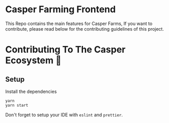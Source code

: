 # Casper Farming Frontend

This Repo contains the main features for Casper Farms, If you want to contribute, please read below for the contributing guidelines of this project.

# Contributing To The Casper Ecosystem 👻

## Setup

Install the dependencies

```shell
yarn
yarn start
```

Don't forget to setup your IDE with `eslint` and `prettier`.

